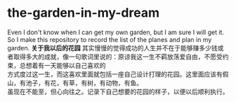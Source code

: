 # the-garden-in-my-dream
Even I don't know when I can get my own garden, but I am sure I will get it. So I make this repository to record the list of the planes and plan in my garden. 
**关于我以后的花园**
其实慢慢的觉得成功的人生并不在于能够赚多少钱或者取得多大的成就，像一句歌词里说的：原谅我这一生不羁放荡爱自由，不愿受约束，总想着有一天能够以自己喜欢的  
方式度过这一生，而这喜欢里面就包括一座自己设计打理的花园。这里面应该有假山，有池子，有花，有草，有树，有动物，有鱼。  
  虽现在不能至，但心向往之。记录下自己想要的花园的样子，以便以后顺利执行。
